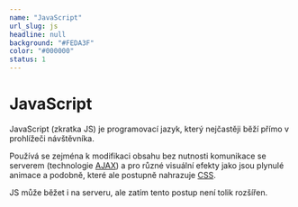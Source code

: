 ```yaml
---
name: "JavaScript"
url_slug: js
headline: null
background: "#FEDA3F"
color: "#000000"
status: 1
---
```


# JavaScript

JavaScript (zkratka JS) je programovací jazyk, který nejčastěji běží přímo v prohlížeči návštěvníka.

Používá se zejména k modifikaci obsahu bez nutnosti komunikace se serverem (technologie <a href="/ajax">AJAX</a>) a pro různé visuální efekty jako jsou plynulé animace a podobně, které ale postupně nahrazuje <a href="/css">CSS</a>.

JS může běžet i na serveru, ale zatím tento postup není tolik rozšířen.
